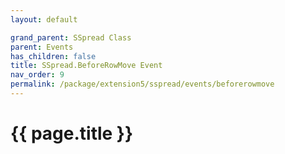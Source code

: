 ```yaml
---
layout: default

grand_parent: SSpread Class
parent: Events
has_children: false
title: SSpread.BeforeRowMove Event
nav_order: 9
permalink: /package/extension5/sspread/events/beforerowmove
---
```

# {{ page.title }}
